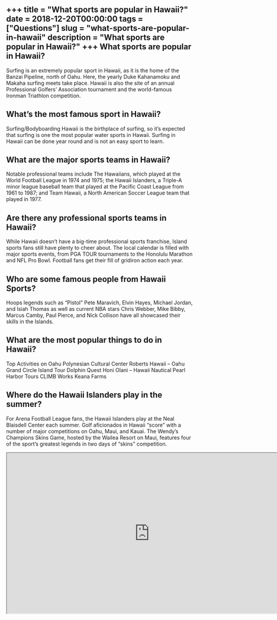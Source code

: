 +++
title = "What sports are popular in Hawaii?"
date = 2018-12-20T00:00:00
tags = ["Questions"]
slug = "what-sports-are-popular-in-hawaii"
description = "What sports are popular in Hawaii?"
+++
What sports are popular in Hawaii?
----------------------------------

Surfing is an extremely popular sport in Hawaii, as it is the home of the Banzai Pipeline, north of Oahu. Here, the yearly Duke Kahanamoku and Makaha surfing meets take place. Hawaii is also the site of an annual Professional Golfers’ Association tournament and the world-famous Ironman Triathlon competition.

What’s the most famous sport in Hawaii?
---------------------------------------

Surfing/Bodyboarding Hawaii is the birthplace of surfing, so it’s expected that surfing is one the most popular water sports in Hawaii. Surfing in Hawaii can be done year round and is not an easy sport to learn.

What are the major sports teams in Hawaii?
------------------------------------------

Notable professional teams include The Hawaiians, which played at the World Football League in 1974 and 1975; the Hawaii Islanders, a Triple-A minor league baseball team that played at the Pacific Coast League from 1961 to 1987; and Team Hawaii, a North American Soccer League team that played in 1977.

Are there any professional sports teams in Hawaii?
--------------------------------------------------

While Hawaii doesn’t have a big-time professional sports franchise, Island sports fans still have plenty to cheer about. The local calendar is filled with major sports events, from PGA TOUR tournaments to the Honolulu Marathon and NFL Pro Bowl. Football fans get their fill of gridiron action each year.

Who are some famous people from Hawaii Sports?
----------------------------------------------

Hoops legends such as “Pistol” Pete Maravich, Elvin Hayes, Michael Jordan, and Isiah Thomas as well as current NBA stars Chris Webber, Mike Bibby, Marcus Camby, Paul Pierce, and Nick Collison have all showcased their skills in the Islands.

What are the most popular things to do in Hawaii?
-------------------------------------------------

Top Activities on Oahu Polynesian Cultural Center Roberts Hawaii – Oahu Grand Circle Island Tour Dolphin Quest Honi Olani – Hawaii Nautical Pearl Harbor Tours CLIMB Works Keana Farms

Where do the Hawaii Islanders play in the summer?
-------------------------------------------------

For Arena Football League fans, the Hawaii Islanders play at the Neal Blaisdell Center each summer. Golf aficionados in Hawaii “score” with a number of major competitions on Oahu, Maui, and Kauai. The Wendy’s Champions Skins Game, hosted by the Wailea Resort on Maui, features four of the sport’s greatest legends in two days of “skins” competition.

<iframe allow="accelerometer; autoplay; clipboard-write; encrypted-media; gyroscope; picture-in-picture" allowfullscreen="" class="__youtube_prefs__  epyt-is-override  no-lazyload" data-no-lazy="1" data-origheight="433" data-origwidth="770" data-skipgform_ajax_framebjll="" height="433" id="_ytid_69302" loading="lazy" src="https://www.youtube.com/embed/vodzI9M1zNg?enablejsapi=1&autoplay=0&cc_load_policy=0&cc_lang_pref=&iv_load_policy=1&loop=0&modestbranding=0&rel=1&fs=1&playsinline=0&autohide=2&theme=dark&color=red&controls=1&" title="YouTube player" width="770"></iframe>